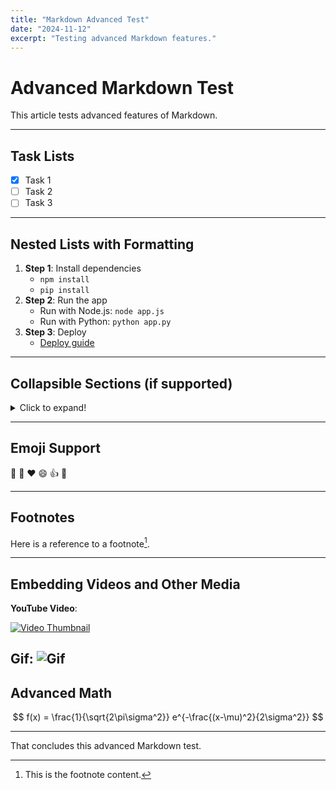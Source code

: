 ```yaml
---
title: "Markdown Advanced Test"
date: "2024-11-12"
excerpt: "Testing advanced Markdown features."
---
```


# Advanced Markdown Test

This article tests advanced features of Markdown.

---

## Task Lists

- [x] Task 1
- [ ] Task 2
- [ ] Task 3

---

## Nested Lists with Formatting

1. **Step 1**: Install dependencies
   - `npm install`
   - `pip install`
2. **Step 2**: Run the app
   - Run with Node.js: `node app.js`
   - Run with Python: `python app.py`
3. **Step 3**: Deploy
   - [Deploy guide](https://example.com/deploy)

---

## Collapsible Sections (if supported)

<details>
<summary>Click to expand!</summary>
This is a collapsible section.
</details>

---

## Emoji Support

🎉 :tada: :heart: :smile: :+1: :100:

---

## Footnotes

Here is a reference to a footnote[^1].

[^1]: This is the footnote content.

---

## Embedding Videos and Other Media

**YouTube Video**:

[![Video Thumbnail](https://img.youtube.com/vi/dQw4w9WgXcQ/0.jpg)](https://www.youtube.com/watch?v=dQw4w9WgXcQ)

**Gif**:
![Gif](https://uploads-public.hackmd.io/upload_e37a947a3fead8a0555358af38e2161f.gif)
---

## Advanced Math

$$
f(x) = \frac{1}{\sqrt{2\pi\sigma^2}} e^{-\frac{(x-\mu)^2}{2\sigma^2}}
$$

---

That concludes this advanced Markdown test.
